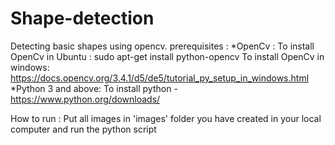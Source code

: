 # Shape-detection
Detecting basic shapes using opencv.
prerequisites :
*OpenCv : To install OpenCv in Ubuntu : sudo apt-get install python-opencv
          To install OpenCv in windows: https://docs.opencv.org/3.4.1/d5/de5/tutorial_py_setup_in_windows.html
*Python 3 and above:
          To install python - https://www.python.org/downloads/
          
How to run : 
Put all images in 'images' folder you  have created in your local computer and run the python script

